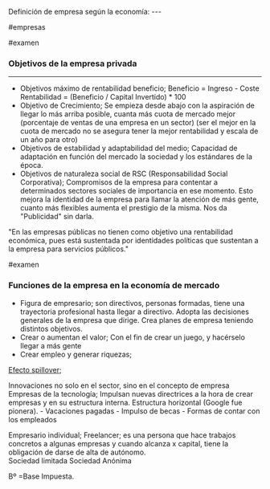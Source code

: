 Definición de empresa según la economía: ---

#empresas

#examen
### Objetivos de la empresa privada
---
- Objetivos máximo de rentabilidad beneficio;
	Beneficio = Ingreso - Coste
	Rentabilidad = (Beneficio / Capital Invertido) * 100
- Objetivo de Crecimiento;
	Se empieza desde abajo con la aspiración de llegar lo más arriba posible, cuanta más cuota de mercado mejor (porcentaje de ventas de una empresa en un sector) (ser el mejor en la cuota de mercado no se asegura tener la mejor rentabilidad y escala de un año para otro)
- Objetivos de estabilidad y adaptabilidad del medio;
	Capacidad de adaptación en función del mercado la sociedad y los estándares de la época.
- Objetivos de naturaleza social de RSC (Responsabilidad Social Corporativa);
	Compromisos de la empresa para contentar a determinados sectores sociales de importancia en ese momento. Esto mejora la identidad de la empresa para llamar la atención de más gente, cuanto más flexibles aumenta el prestigio de la misma. Nos da "Publicidad" sin darla. 


"En las empresas públicas no tienen como objetivo una rentabilidad económica, pues está sustentada por identidades políticas que sustentan a la empresa para servicios públicos."

#examen 
### Funciones de la empresa en la economía de mercado
- Figura de empresario;
	son directivos, personas formadas, tiene una trayectoria profesional hasta llegar a directivo. Adopta las decisiones generales de la empresa que dirige. Crea planes de empresa teniendo distintos objetivos.
- Crear o aumentan el valor;
	Con el fin de crear un juego, y hacérselo llegar a más gente
- Crear empleo y generar riquezas;

<u>Efecto spillover</u>; 

Innovaciones no solo en el sector, sino en el concepto de empresa
Empresas de la tecnología;
	Impulsan nuevas directrices a la hora de crear empresas y en su estructura interna. Estructura horizontal (Google fue pionera). 
	- Vacaciones pagadas
	- Impulso de becas
	- Formas de contar con los empleados

Empresario individual;
	Freelancer; es una persona que hace trabajos concretos a algunas empresas y cuando alcanza x capital, tiene la obligación de darse de alta de autónomo.  
Sociedad limitada
Sociedad Anónima

Bº =Base Impuesta. 
